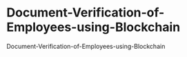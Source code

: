 # Document-Verification-of-Employees-using-Blockchain
Document-Verification-of-Employees-using-Blockchain
